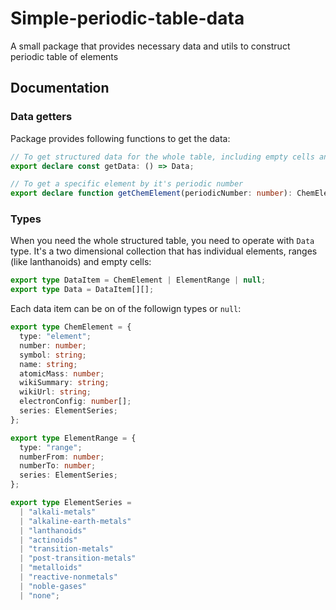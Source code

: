 # Simple-periodic-table-data

A small package that provides necessary data and utils to construct periodic table of elements

## Documentation

### Data getters

Package provides following functions to get the data:

```ts
// To get structured data for the whole table, including empty cells and element ranges
export declare const getData: () => Data;

// To get a specific element by it's periodic number
export declare function getChemElement(periodicNumber: number): ChemElement;
```

### Types

When you need the whole structured table, you need to operate with `Data` type.
It's a two dimensional collection that has individual elements, ranges (like lanthanoids) and empty cells:

```ts
export type DataItem = ChemElement | ElementRange | null;
export type Data = DataItem[][];
```

Each data item can be on of the followign types or `null`:

```ts
export type ChemElement = {
  type: "element";
  number: number;
  symbol: string;
  name: string;
  atomicMass: number;
  wikiSummary: string;
  wikiUrl: string;
  electronConfig: number[];
  series: ElementSeries;
};

export type ElementRange = {
  type: "range";
  numberFrom: number;
  numberTo: number;
  series: ElementSeries;
};

export type ElementSeries =
  | "alkali-metals"
  | "alkaline-earth-metals"
  | "lanthanoids"
  | "actinoids"
  | "transition-metals"
  | "post-transition-metals"
  | "metalloids"
  | "reactive-nonmetals"
  | "noble-gases"
  | "none";
```
